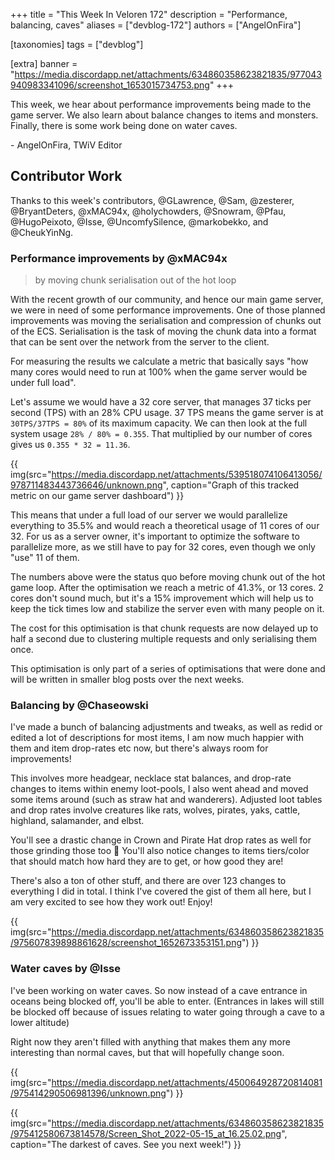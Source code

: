 +++
title = "This Week In Veloren 172"
description = "Performance, balancing, caves"
aliases = ["devblog-172"]
authors = ["AngelOnFira"]

[taxonomies]
tags = ["devblog"]

[extra]
banner = "https://media.discordapp.net/attachments/634860358623821835/977043940983341096/screenshot_1653015734753.png"
+++

This week, we hear about performance improvements being made to the game server.
We also learn about balance changes to items and monsters. Finally, there is
some work being done on water caves.

\- AngelOnFira, TWiV Editor

## Contributor Work

Thanks to this week's contributors, @GLawrence, @Sam, @zesterer, @BryantDeters,
@xMAC94x, @holychowders, @Snowram, @Pfau, @HugoPeixoto, @Isse, @UncomfySilence,
@markobekko, and @CheukYinNg.

### Performance improvements by @xMAC94x

> by moving chunk serialisation out of the hot loop

With the recent growth of our community, and hence our main game server, we were
in need of some performance improvements. One of those planned improvements was
moving the serialisation and compression of chunks out of the ECS. Serialisation
is the task of moving the chunk data into a format that can be sent over the
network from the server to the client.

For measuring the results we calculate a metric that basically says "how many
cores would need to run at 100% when the game server would be under full load".

Let's assume we would have a 32 core server, that manages 37 ticks per second
(TPS) with an 28% CPU usage. 37 TPS means the game server is at `30TPS/37TPS =
80%` of its maximum capacity. We can then look at the full system usage `28% /
80% = 0.355`. That multiplied by our number of cores gives us `0.355 * 32 =
11.36`.

{{
  img(src="https://media.discordapp.net/attachments/539518074106413056/978711483443736646/unknown.png",
  caption="Graph of this tracked metric on our game server dashboard")
}}

This means that under a full load of our server we would parallelize everything
to 35.5% and would reach a theoretical usage of 11 cores of our 32. For us as a
server owner, it's important to optimize the software to parallelize more, as we
still have to pay for 32 cores, even though we only "use" 11 of them.

The numbers above were the status quo before moving chunk out of the hot game
loop. After the optimisation we reach a metric of 41.3%, or 13 cores. 2 cores
don't sound much, but it's a 15% improvement which will help us to keep the tick
times low and stabilize the server even with many people on it.

The cost for this optimisation is that chunk requests are now delayed up to half
a second due to clustering multiple requests and only serialising them once.

This optimisation is only part of a series of optimisations that were done and
will be written in smaller blog posts over the next weeks.

### Balancing by @Chaseowski

I've made a bunch of balancing adjustments and tweaks, as well as redid or
edited a lot of descriptions for most items, I am now much happier with them and
item drop-rates etc now, but there's always room for improvements!

This involves more headgear, necklace stat balances, and drop-rate changes to
items within enemy loot-pools, I also went ahead and moved some items around
(such as straw hat and wanderers). Adjusted loot tables and drop rates involve
creatures like rats, wolves, pirates, yaks, cattle, highland, salamander, and
elbst.

You'll see a drastic change in Crown and Pirate Hat drop rates as well for those
grinding those too 👀 You'll also notice changes to items tiers/color that
should match how hard they are to get, or how good they are!

There's also a ton of other stuff, and there are over 123 changes to everything
I did in total. I think I've covered the gist of them all here, but I am very
excited to see how they work out! Enjoy!

{{
  img(src="https://media.discordapp.net/attachments/634860358623821835/975607839898861628/screenshot_1652673353151.png")
}}

### Water caves by @Isse

I've been working on water caves. So now instead of a cave entrance in oceans
being blocked off, you'll be able to enter. (Entrances in lakes will still be
blocked off because of issues relating to water going through a cave to a lower
altitude)

Right now they aren't filled with anything that makes them any more interesting
than normal caves, but that will hopefully change soon.

{{
  img(src="https://media.discordapp.net/attachments/450064928720814081/975414290506981396/unknown.png")
}}

{{
  img(src="https://media.discordapp.net/attachments/634860358623821835/975412580673814578/Screen_Shot_2022-05-15_at_16.25.02.png",
  caption="The darkest of caves. See you next week!")
}}
